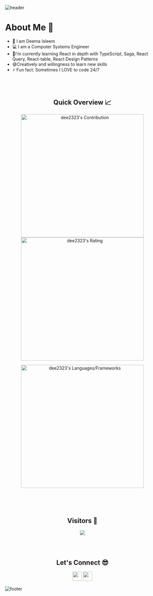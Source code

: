 

<!--
**dee2323/dee2323** is a ✨ _special_ ✨ repository because its `README.md` (this file) appears on your GitHub profile.

Here are some ideas to get you started:
<img align="right" width="400" alt="" src="https://github.com/dee2323/dee2323/blob/main/undraw_hello_re_3evm.svg" />

- 🔭 I’m currently working on ...
- 🌱 I’m currently learning ...
- 👯 I’m looking to collaborate on ...
- 🤔 I’m looking for help with ...
- 💬 Ask me about ...
- 📫 How to reach me: ...
- 😄 Pronouns: ...
- ⚡ Fun fact: ...
-->
![header](https://capsule-render.vercel.app/api?type=waving&color=gradient&height=280&section=header&text=Hi%20there%20%F0%9F%91%8B&fontSize=90)


<h1>About Me 📌</h1>

- 👋 I am Deema Isleem
- 💻 I am a Computer Systems Engineer
- 🌱I’m currently learning React in depth with TypeScript, Saga, React Query, React-table, React Design Patterns
- 😄Creatively and willingness to learn new skills
- ⚡ Fun fact: Sometimes I LOVE to code 24/7
<br />
<br/>


<h2 align="center">Quick Overview 📈</h2>
  
   <p align = "center">
 
</p>

<p align = "center">
  <img src = "https://github-readme-stats.vercel.app/api?username=dee2323&count_private=true&theme=dracula&hide_border=true" alt = "dee2323's Contribution" width = 400 >
  <img src = "https://github-readme-streak-stats.herokuapp.com?user=dee2323&count_private=true&theme=dracula&hide_border=true" alt = "dee2323's Rating" width = 400 >

</p>
<p align = "center">

 <img src = "https://github-readme-stats.vercel.app/api/top-langs?username=dee2323&show_icons=true&count_private=true&locale=en&layout=compact&langs_count=10&hide_border=true&bg_color=282A36&title_color=DD6387&text_color=fff&icon_color=fff" alt = "dee2323's Languages/Frameworks" width = 400 />
</p>

<br/>
<br/>





<br />
<h2 align="center">Visitors 👀</h2>
<div align="center" >
  <img src="https://profile-counter.glitch.me/dee2323/count.svg"></img>
</div>

<br /><br >
<h2 align="center">Let's Connect 😎</h2>
<p align="center">
  <a href = "mailto:deemasleem1@gmail.com"><img src = "https://img.shields.io/badge/Gmail-D14836?style=for-the-badge&logo=gmail&logoColor=white" height = 30></a>
  <a href = "https://www.linkedin.com/in/deemaisleem"><img src = "https://img.shields.io/badge/LinkedIn-0077B5?style=for-the-badge&logo=linkedin&logoColor=white"     height = 30></a>
 
</p>


![footer](https://capsule-render.vercel.app/api?type=waving&color=gradient&height=150&section=footer)
